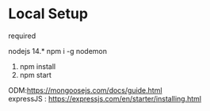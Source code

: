 # Local Setup

required

nodejs 14.*
npm i -g nodemon

1. npm install
2. npm start


ODM:https://mongoosejs.com/docs/guide.html  
expressJS : https://expressjs.com/en/starter/installing.html
